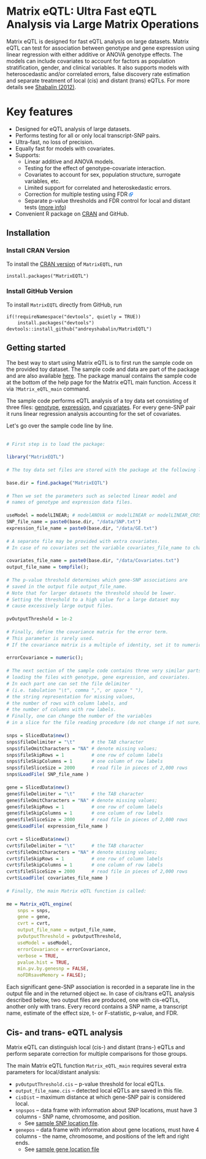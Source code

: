 # Matrix eQTL: Ultra Fast eQTL Analysis via Large Matrix Operations

Matrix eQTL is designed for fast eQTL analysis on large datasets.
Matrix eQTL can test for association between genotype
and gene expression using linear regression
with either additive or ANOVA genotype effects.
The models can include covariates to account for factors
as population stratification, gender, and clinical variables.
It also supports models with heteroscedastic and/or correlated errors,
false discovery rate estimation and
separate treatment of local (cis) and distant (trans) eQTLs.
For more details see
[Shabalin (2012)](https://academic.oup.com/bioinformatics/article/28/10/1353/213326).

# Key features

* Designed for eQTL analysis of large datasets.
* Performs testing for all or only local transcript-SNP pairs.
* Ultra-fast, no loss of precision.
* Equally fast for models with covariates.
* Supports:
    * Linear additive and ANOVA models.
    * Testing for the effect of genotype-covariate interaction.
    * Covariates to account for sex, population structure, surrogate variables, etc.
    * Limited support for correlated and heteroskedastic errors.
    * Correction for multiple testing using FDR [![External link](website/external.png "External link")](http://en.wikipedia.org/wiki/False_discovery_rate)
    * Separate p-value thresholds and FDR control for local and distant tests ([more info](website/runit.md#cis "Local and distant tests"))
* Convenient R package on [CRAN](https://CRAN.R-project.org/package=MatrixEQTL) and GitHub.

## Installation

### Install CRAN Version

To install the
[CRAN version](https://CRAN.R-project.org/package=MatrixEQTL)
of `MatrixEQTL`, run

```
install.packages("MatrixEQTL")
```

### Install GitHub Version

To install `MatrixEQTL` directly from GitHub, run

```
if(!requireNamespace("devtools", quietly = TRUE))
    install.packages("devtools")
devtools::install_github("andreyshabalin/MatrixEQTL")
```

## Getting started

The best way to start using Matrix eQTL is to first run the sample code on the provided toy dataset.
The sample code and data are part of the package and are also available [here](data).
The package manual contains the sample code at the bottom of the help page for the Matrix eQTL main function.
Access it via `?Matrix_eQTL_main` command.

The sample code performs eQTL analysis of a toy data set consisting of three files:
[genotype](data/SNP.txt), [expression](data/GE.txt), and [covariates](data/Covariates.txt).
For every gene-SNP pair it runs linear regression analysis accounting for the set of covariates.

Let's go over the sample code line by line.

```r

# First step is to load the package:

library("MatrixEQTL")

# The toy data set files are stored with the package at the following location.

base.dir = find.package("MatrixEQTL")

# Then we set the parameters such as selected linear model and
# names of genotype and expression data files.

useModel = modelLINEAR; # modelANOVA or modelLINEAR or modelLINEAR_CROSS
SNP_file_name = paste0(base.dir, "/data/SNP.txt")
expression_file_name = paste0(base.dir, "/data/GE.txt")

# A separate file may be provided with extra covariates.
# In case of no covariates set the variable covariates_file_name to character().

covariates_file_name = paste0(base.dir, "/data/Covariates.txt")
output_file_name = tempfile();

# The p-value threshold determines which gene-SNP associations are
# saved in the output file output_file_name.
# Note that for larger datasets the threshold should be lower.
# Setting the threshold to a high value for a large dataset may
# cause excessively large output files.

pvOutputThreshold = 1e-2

# Finally, define the covariance matrix for the error term.
# This parameter is rarely used.
# If the covariance matrix is a multiple of identity, set it to numeric().

errorCovariance = numeric();

# The next section of the sample code contains three very similar parts
# loading the files with genotype, gene expression, and covariates.
# In each part one can set the file delimiter
# (i.e. tabulation "\t", comma ",", or space " "),
# the string representation for missing values,
# the number of rows with column labels, and
# the number of columns with row labels.
# Finally, one can change the number of the variables
# in a slice for the file reading procedure (do not change if not sure).

snps = SlicedData$new()
snps$fileDelimiter = "\t"      # the TAB character
snps$fileOmitCharacters = "NA" # denote missing values;
snps$fileSkipRows = 1          # one row of column labels
snps$fileSkipColumns = 1       # one column of row labels
snps$fileSliceSize = 2000      # read file in pieces of 2,000 rows
snps$LoadFile( SNP_file_name )

gene = SlicedData$new()
gene$fileDelimiter = "\t"      # the TAB character
gene$fileOmitCharacters = "NA" # denote missing values;
gene$fileSkipRows = 1          # one row of column labels
gene$fileSkipColumns = 1       # one column of row labels
gene$fileSliceSize = 2000      # read file in pieces of 2,000 rows
gene$LoadFile( expression_file_name )

cvrt = SlicedData$new()
cvrt$fileDelimiter = "\t"      # the TAB character
cvrt$fileOmitCharacters = "NA" # denote missing values;
cvrt$fileSkipRows = 1          # one row of column labels
cvrt$fileSkipColumns = 1       # one column of row labels
cvrt$fileSliceSize = 2000      # read file in pieces of 2,000 rows
cvrt$LoadFile( covariates_file_name )

# Finally, the main Matrix eQTL function is called:

me = Matrix_eQTL_engine(
    snps = snps,
    gene = gene,
    cvrt = cvrt,
    output_file_name = output_file_name,
    pvOutputThreshold = pvOutputThreshold,
    useModel = useModel,
    errorCovariance = errorCovariance,
    verbose = TRUE,
    pvalue.hist = TRUE,
    min.pv.by.genesnp = FALSE,
    noFDRsaveMemory = FALSE);

```

Each significant gene-SNP association is recorded in a separate line in the output file and in the returned object `me`.
In case of cis/trans eQTL analysis described below, two output files are produced, one with cis-eQTLs, another only with trans.
Every record contains a SNP name, a transcript name, estimate of the effect size, t- or F-statistic, p-value, and FDR.


## Cis- and trans- eQTL analysis

Matrix eQTL can distinguish local (cis-) and distant (trans-) eQTLs and
perform separate correction for multiple comparisons for those groups.

<!--- The <a href="R.html#cis">second sample code</a> shows how to run such analysis. --->

The main Matrix eQTL function `Matrix_eQTL_main` requires several extra parameters for local/distant analysis:

* `pvOutputThreshold.cis` &ndash; p-value threshold for local eQTLs.
* `output_file_name.cis` &ndash; detected local eQTLs are saved in this file.
* `cisDist` &ndash; maximum distance at which gene-SNP pair is considered local.</li>
* `snpspos` &ndash; data frame with information about SNP locations, must have 3 columns - SNP name, chromosome, and position.
    * See [sample SNP location file](data/snpsloc.txt).
* `genepos` &ndash; data frame with information about gene locations, must have 4 columns - the name, chromosome, and positions of the left and right ends.
    * See [sample gene location file](data/geneloc.txt)


<!--- For more information see Matrix eQTL reference manual via command `Matrix_eQTL_main` in R or click <code><a href="html/Matrix_eQTL_main.html">Matrix_eQTL_main</a></code>.</p> --->







































